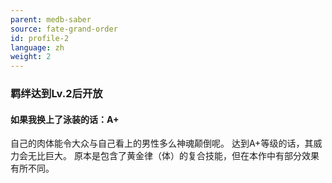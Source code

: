 ```yaml
---
parent: medb-saber
source: fate-grand-order
id: profile-2
language: zh
weight: 2
---
```


### 羁绊达到Lv.2后开放

#### 如果我换上了泳装的话：A+

自己的肉体能令大众与自己看上的男性多么神魂颠倒呢。
达到A+等级的话，其威力会无比巨大。
原本是包含了黄金律（体）的复合技能，但在本作中有部分效果有所不同。
